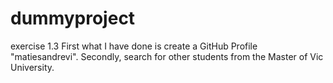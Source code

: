 # dummyproject
exercise 1.3
First what I have done is create a GitHub Profile "matiesandrevi".
Secondly, search for other students from the Master of Vic University.
